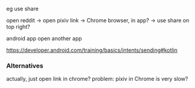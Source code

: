 eg use share

open reddit -> open pixiv link -> Chrome browser, in app? -> use share on top right?


android app open another app

https://developer.android.com/training/basics/intents/sending#kotlin

### Alternatives

actually, just open link in chrome? problem: pixiv in Chrome is very slow?
